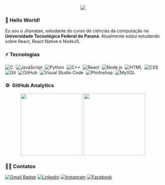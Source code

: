<p align="center">
<!-- <img src="https://i.ibb.co/5k2xj7v/logo-jc.png" alt"Jhonatan Banner GitHub" /> -->
<img src="https://i.ibb.co/Cn8Xp69/logo-jc-2.png" alt"Jhonatan Banner GitHub" />

</p>

### :wave: Hello World! 


Eu sou o Jhonatan, estudante do curso de ciências da computação na <b>Universidade Tecnológica Federal do Paraná</b>. Atualmente estou estudando sobre React, React Native e NodeJS.

### ⚡ Tecnologias


![C](https://img.shields.io/badge/-C-0d1117?style=flat&logo=C&logoColor=A8B9CC)&nbsp;
![JavaScript](https://img.shields.io/badge/-JavaScript-0d1117?style=flat&logo=javascript)&nbsp;
![Python](https://img.shields.io/badge/-Python-0d1117?style=flat&logo=python)&nbsp;
![C++](https://img.shields.io/badge/-C++-0d1117?style=flat&logo=C%2B%2B&logoColor=00599C)&nbsp;
![React](https://img.shields.io/badge/-React-0d1117?style=flat&logo=react)&nbsp;
![Node.js](https://img.shields.io/badge/-Node.js-0d1117?style=flat&logo=node.js)&nbsp;
![HTML](https://img.shields.io/badge/-HTML-0d1117?style=flat&logo=HTML5)&nbsp;
![CSS](https://img.shields.io/badge/-CSS-0d1117?style=flat&logo=CSS3&logoColor=1572B6)&nbsp;
![Git](https://img.shields.io/badge/-Git-0d1117?style=flat&logo=git)&nbsp;
![GitHub](https://img.shields.io/badge/-GitHub-0d1117?style=flat&logo=github)&nbsp;
![Visual Studio Code](https://img.shields.io/badge/-Visual%20Studio%20Code-0d1117?style=flat&logo=visual-studio-code&logoColor=007ACC)&nbsp;
![Photoshop](https://img.shields.io/badge/-Photoshop-0d1117?style=flat&logo=adobe-photoshop)&nbsp;
![MySQL](https://img.shields.io/badge/-MySQL-0d1117?style=flat-&logo=mysql)&nbsp;



### ⚙️ &nbsp;GitHub Analytics


<p align="center">
  <img height="200em" src="https://github-readme-stats.vercel.app/api?username=jhonatancunha&show_icons=true&theme=github_dark&include_all_commits=true&count_private=true"/>
  <img height="200em" src="https://github-readme-stats.vercel.app/api/top-langs/?username=jhonatancunha&layout=compact&langs_count=8&theme=github_dark"/>
</p>


### 🤝🏻 Contatos
 [![Gmail Badge](https://img.shields.io/badge/-Gmail-c14438?style=flat-square&logo=Gmail&logoColor=white&link=mailto:jhonatancunha@alunos.utfpr.edu.br)](mailto:jhonatancunha@alunos.utfpr.edu.br)
[![Linkedin](https://img.shields.io/badge/LinkedIn-0077B5?style=flat-square&logo=linkedin&logoColor=white)](https://www.linkedin.com/in/jhocunha/)
[![Instagram](https://img.shields.io/badge/Instagram-E4405F?style=flat-square&logo=instagram&logoColor=white)](https://www.instagram.com/jho_cunha/)
[![Facebook](https://img.shields.io/badge/Facebook-1877F2?style=flat-square&logo=facebook&logoColor=white)](https://www.facebook.com/jhonatan.cunha.9/)



 
